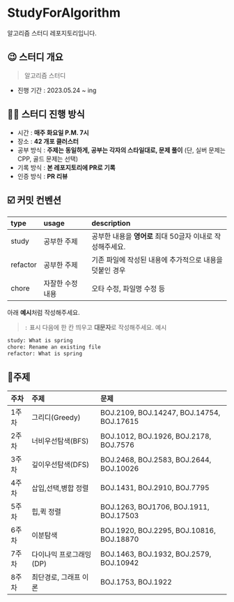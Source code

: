 # StudyForAlgorithm
알고리즘 스터디 레포지토리입니다.

## 😉 스터디 개요
> 알고리즘 스터디
* 진행 기간 : 2023.05.24 ~ ing
## 🙋‍♀️ 스터디 진행 방식

* 시간 : **매주 화요일 P.M. 7시** 
* 장소 : **42 개포 클러스터**
* 공부 방식 : **주제는 동일하게, 공부는 각자의 스타일대로, 문제 풀이** (단, 실버 문제는 CPP, 골드 문제는 선택)
* 기록 방식 : **본 레포지토리에 PR로 기록** 
* 인증 방식 : **PR 리뷰**

## ☑️ 커밋 컨벤션
|type|usage|description|
|:---|:---|:---|
|study| 공부한 주제 | 공부한 내용을 **영어로** 최대 50글자 이내로 작성해주세요.|
|refactor| 공부한 주제 | 기존 파일에 작성된 내용에 추가적으로 내용을 덧붙인 경우 |
|chore| 자잘한 수정 내용 | 오타 수정, 파일명 수정 등 |

아래 **예시**처럼 작성해주세요.
> `:` 표시 다음에 한 칸 띄우고 **대문자**로 작성해주세요.
예시
```` bash
study: What is spring
chore: Rename an existing file
refactor: What is spring
````

## 📑주제
|주차|주제|문제|
|:---|:---|:---|
|1주차|그리디(Greedy)|BOJ.2109, BOJ.14247, BOJ.14754, BOJ.17615|
|2주차|너비우선탐색(BFS)|BOJ.1012, BOJ.1926, BOJ.2178, BOJ.7576|
|3주차|깊이우선탐색(DFS)|BOJ.2468, BOJ.2583, BOJ.2644, BOJ.10026|
|4주차|삽입,선택,병합 정렬|BOJ.1431, BOJ.2910, BOJ.7795|
|5주차|힙,퀵 정렬|BOJ.1263, BOJ1706, BOJ.1911, BOJ.17503|
|6주차|이분탐색|BOJ.1920, BOJ.2295, BOJ.10816, BOJ.18870|
|7주차|다이나믹 프로그래밍 (DP)|BOJ.1463, BOJ.1932, BOJ.2579, BOJ.10942|
|8주차|최단경로, 그래프 이론|BOJ.1753, BOJ.1922|
